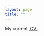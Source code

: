 ```yaml
--- 
layout: page
title: ""
---
```


My current <a href="pdfs/cvgithub.pdf" class="image fit"><img src="images/marr_pic.jpg" alt=""> CV </a>.
